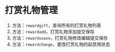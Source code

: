 # 打赏礼物管理

1. 方法：`rewardgift`，查询所有的打赏礼物列表
2. 方法：`rewardadd`，打赏礼物添加提交保存
3. 方法：`rewardusave`，打赏礼物修改编辑提交保存
4. 方法：`rewardchange`，更改打赏礼物的起禁用状态